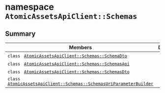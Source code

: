 # namespace `AtomicAssetsApiClient::Schemas` 

## Summary

 Members                                | Descriptions                                
----------------------------------------|---------------------------------------------
`class ` [`AtomicAssetsApiClient::Schemas::SchemaDto`](.github/workflows/documentation/md/AtomicAssetsApiClient--Schemas--SchemaDto.md#class_atomic_assets_api_client_1_1_schemas_1_1_schema_dto) | 
`class ` [`AtomicAssetsApiClient::Schemas::SchemasApi`](.github/workflows/documentation/md/AtomicAssetsApiClient--Schemas--SchemasApi.md#class_atomic_assets_api_client_1_1_schemas_1_1_schemas_api) | 
`class ` [`AtomicAssetsApiClient::Schemas::SchemasDto`](.github/workflows/documentation/md/AtomicAssetsApiClient--Schemas--SchemasDto.md#class_atomic_assets_api_client_1_1_schemas_1_1_schemas_dto) | 
`class ` [`AtomicAssetsApiClient::Schemas::SchemasUriParameterBuilder`](.github/workflows/documentation/md/AtomicAssetsApiClient--Schemas--SchemasUriParameterBuilder.md#class_atomic_assets_api_client_1_1_schemas_1_1_schemas_uri_parameter_builder) | 

